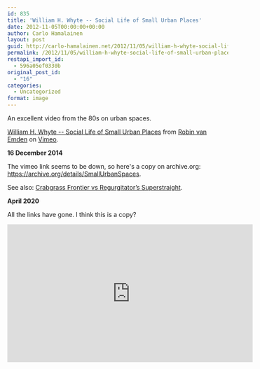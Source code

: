 ```yaml
---
id: 835
title: 'William H. Whyte -- Social Life of Small Urban Places'
date: 2012-11-05T00:00:00+00:00
author: Carlo Hamalainen
layout: post
guid: http://carlo-hamalainen.net/2012/11/05/william-h-whyte-social-life-of-small-urban-places/
permalink: /2012/11/05/william-h-whyte-social-life-of-small-urban-places/
restapi_import_id:
  - 596a05ef0330b
original_post_id:
  - "16"
categories:
  - Uncategorized
format: image
---
```

An excellent video from the 80s on urban spaces. 

[William H. Whyte -- Social Life of Small Urban Places](http://vimeo.com/21556697) from [Robin van Emden](http://vimeo.com/robinvanemden) on [Vimeo](http://vimeo.com).</p> 

 **16 December 2014** 

The vimeo link seems to be down, so here's a copy on archive.org: <https://archive.org/details/SmallUrbanSpaces>. 

See also: [Crabgrass Frontier vs Regurgitator’s Superstraight](http://carlo-hamalainen.net/blog/2011/10/07/crabgrass-frontier-vs-regurgitators-superstraight/).

 **April 2020**

All the links have gone. I think this is a copy?

<iframe width="560" height="315" src="https://www.youtube.com/embed/rW5KVb26Zt4" frameborder="0" allow="accelerometer; autoplay; encrypted-media; gyroscope; picture-in-picture" allowfullscreen></iframe>
